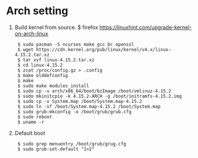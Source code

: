 Arch setting
==============

1. Build kernel from source.
        $ firefox https://linuxhint.com/upgrade-kernel-on-arch-linux
   
        $ sudo pacman -S ncurses make gcc bc openssl
        $ wget https://cdn.kernel.org/pub/linux/kernel/v4.x/linux-4.15.2.tar.xz
        $ tar xvf linux-4.15.2.tar.xz
        $ cd linux-4.15.2
        $ zcat /proc/config.gz > .config
        $ make olddefconfig
        $ make
        $ sudo make modules_install
        $ sudo cp -v arch/x86_64/boot/bzImage /boot/vmlinuz-4.15.2
        $ sudo mkinitcpio -k 4.15.2-ARCH -g /boot/initramfs-4.15.2.img
        $ sudo cp -v System.map /boot/System.map-4.15.2
        $ sudo ln -sf /boot/System.map-4.15.2 /boot/System.map
        $ sudo grub-mkconfig -o /boot/grub/grub.cfg
        $ sudo reboot
        $ uname -r

2. Default boot

        $ sudo grep menuentry /boot/grub/grug.cfg
        $ sudo grub-set-default "1>2"
